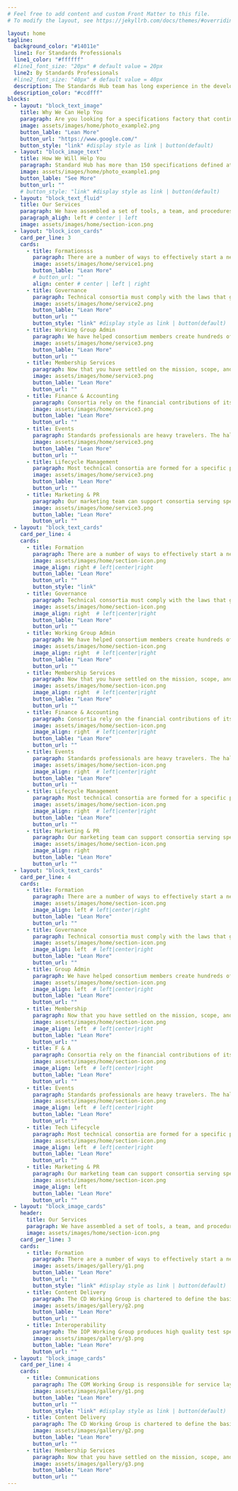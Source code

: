 ```yaml
---
# Feel free to add content and custom Front Matter to this file.
# To modify the layout, see https://jekyllrb.com/docs/themes/#overriding-theme-defaults

layout: home
tagline:
  background_color: "#14011e"
  line1: For Standards Professionals
  line1_color: "#ffffff"
  #line1_font_size: "20px" # default value = 20px
  line2: By Standards Professionals
  #line2_font_size: "40px" # default value = 40px
  description: The Standards Hub team has long experience in the development of Technical Standards and we know how to run successful consortia that create and implement meaningful Technical Specifications. We understand volunteer-led organizations - their governance and their technical, operational, financial, and legal requirements. We focus on keeping costs down, service levels up, and on helping your subject matter experts get to “yes” on the important matters of a successful specification.  We understand that when we do an exceptional job managing the operations of an organization, the Board of Directors and members can build successful standards.
  description_color: "#ccdfff"
blocks:
  - layout: "block_text_image"
    title: Why We Can Help You
    paragraph: Are you looking for a specifications factory that continually strives to optimize the delicate balance between the need for consensus and time to market through tools and simplified procedures, while empowering the people doing the work to complete a work item in the minimal amount of time. Markdown at [jekyllrb.com](https://jekyllrb.com/)
    image: assets/images/home/photo_example2.png
    button_lable: "Lean More"
    button_url: "https://www.google.com/"
    button_style: "link" #display style as link | button(default)
  - layout: "block_image_text"
    title: How We Will Help You
    paragraph: Standard Hub has more than 150 specifications defined at the Open Mobile Alliance, IOT Smart Objects created at the IPSO Alliance, and developer tools  and resources that facilitate the development of products based on LightweightM2M (LwM2M), the IoT industry’s protocol for device management.
    image: assets/images/home/photo_example1.png
    button_lable: "See More"
    button_url: ""
    # button_style: "link" #display style as link | button(default)
  - layout: "block_text_fluid"
    title: Our Services
    paragraph: We have assembled a set of tools, a team, and procedures that are well-suited to a small group of companies with a common interest to spin up a simple effort that results in a pre-standards body of work, as well as a large scale, well-funded project with aspirations of creating a worldwide standard. <br/><br/>We can guide you through the consortium lifecycle from formation to the ongoing governance, the technical collaboration, and the finance and administration. We consider ourselves a part of your team with a singular focus on the execution of your mission.  We manage all the core business functions, so you can concentrate on delivering the best possible specifications for your industry.
    paragraph_aligh: left # center | left
    image: assets/images/home/section-icon.png
  - layout: "block_icon_cards"
    card_per_line: 3
    cards:
      - title: Formationsss
        paragraph: There are a number of ways to effectively start a new technical standards project. We will guide you to the path that best fits your needs.
        image: assets/images/home/service1.png
        button_lable: "Lean More"
        # button_url: ""
        align: center # center | left | right
      - title: Governance
        paragraph: Technical consortia must comply with the laws that govern non-profits and they should be governed neutrally for the benefit of all their stakeholders.
        image: assets/images/home/service2.png
        button_lable: "Lean More"
        button_url: ""
        button_style: "link" #display style as link | button(default)
      - title: Working Group Admin
        paragraph: We have helped consortium members create hundreds of specifications.  Every effort is unique, but they have some common features.
        image: assets/images/home/service3.png
        button_lable: "Lean More"
        button_url: ""
      - title: Membership Services
        paragraph: Now that you have settled on the mission, scope, and structure of your consortium, you need to connect with other stakeholders your industry.
        image: assets/images/home/service3.png
        button_lable: "Lean More"
        button_url: ""
      - title: Finance & Accounting
        paragraph: Consortia rely on the financial contributions of its members.  This requires invoicing, collections, and tax filings.
        image: assets/images/home/service3.png
        button_lable: "Lean More"
        button_url: ""
      - title: Events
        paragraph: Standards professionals are heavy travelers. The hallways of standards meetings often create some of the best breakthroughs.
        image: assets/images/home/service3.png
        button_lable: "Lean More"
        button_url: ""
      - title: Lifecycle Management
        paragraph: Most technical consortia are formed for a specific purpose.  But over time, their mission changes and may be considered complete.
        image: assets/images/home/service3.png
        button_lable: "Lean More"
        button_url: ""
      - title: Marketing & PR
        paragraph: Our marketing team can support consortia serving specific needs for a small group, as well as those tackling big issues with complex components.
        image: assets/images/home/service3.png
        button_lable: "Lean More"
        button_url: ""
  - layout: "block_text_cards"
    card_per_line: 4
    cards:
      - title: Formation
        paragraph: There are a number of ways to effectively start a new technical standards project. We will guide you to the path that best fits your needs.
        image: assets/images/home/section-icon.png
        image_align: right # left|center|right
        button_lable: "Lean More"
        button_url: ""
        button_style: "link"
      - title: Governance
        paragraph: Technical consortia must comply with the laws that govern non-profits and they should be governed neutrally for the benefit of all their stakeholders.
        image: assets/images/home/section-icon.png
        image_align: right  # left|center|right
        button_lable: "Lean More"
        button_url: ""
      - title: Working Group Admin
        paragraph: We have helped consortium members create hundreds of specifications.  Every effort is unique, but they have some common features.
        image: assets/images/home/section-icon.png
        image_align: right  # left|center|right
        button_lable: "Lean More"
        button_url: ""
      - title: Membership Services
        paragraph: Now that you have settled on the mission, scope, and structure of your consortium, you need to connect with other stakeholders your industry.
        image: assets/images/home/section-icon.png
        image_align: right  # left|center|right
        button_lable: "Lean More"
        button_url: ""
      - title: Finance & Accounting
        paragraph: Consortia rely on the financial contributions of its members.  This requires invoicing, collections, and tax filings.
        image: assets/images/home/section-icon.png
        image_align: right  # left|center|right
        button_lable: "Lean More"
        button_url: ""
      - title: Events
        paragraph: Standards professionals are heavy travelers. The hallways of standards meetings often create some of the best breakthroughs.
        image: assets/images/home/section-icon.png
        image_align: right  # left|center|right
        button_lable: "Lean More"
        button_url: ""
      - title: Lifecycle Management
        paragraph: Most technical consortia are formed for a specific purpose.  But over time, their mission changes and may be considered complete.
        image: assets/images/home/section-icon.png
        image_align: right  # left|center|right
        button_lable: "Lean More"
        button_url: ""
      - title: Marketing & PR
        paragraph: Our marketing team can support consortia serving specific needs for a small group, as well as those tackling big issues with complex components.
        image: assets/images/home/section-icon.png
        image_align: right 
        button_lable: "Lean More"
        button_url: ""
  - layout: "block_text_cards"
    card_per_line: 4
    cards:
      - title: Formation
        paragraph: There are a number of ways to effectively start a new technical standards project. We will guide you to the path that best fits your needs.
        image: assets/images/home/section-icon.png
        image_align: left # left|center|right
        button_lable: "Lean More"
        button_url: ""
      - title: Governance
        paragraph: Technical consortia must comply with the laws that govern non-profits and they should be governed neutrally for the benefit of all their stakeholders.
        image: assets/images/home/section-icon.png
        image_align: left  # left|center|right
        button_lable: "Lean More"
        button_url: ""
      - title: Group Admin
        paragraph: We have helped consortium members create hundreds of specifications.  Every effort is unique, but they have some common features.
        image: assets/images/home/section-icon.png
        image_align: left  # left|center|right
        button_lable: "Lean More"
        button_url: ""
      - title: Membership
        paragraph: Now that you have settled on the mission, scope, and structure of your consortium, you need to connect with other stakeholders your industry.
        image: assets/images/home/section-icon.png
        image_align: left  # left|center|right
        button_lable: "Lean More"
        button_url: ""
      - title: F & A
        paragraph: Consortia rely on the financial contributions of its members.  This requires invoicing, collections, and tax filings.
        image: assets/images/home/section-icon.png
        image_align: left  # left|center|right
        button_lable: "Lean More"
        button_url: ""
      - title: Events
        paragraph: Standards professionals are heavy travelers. The hallways of standards meetings often create some of the best breakthroughs.
        image: assets/images/home/section-icon.png
        image_align: left  # left|center|right
        button_lable: "Lean More"
        button_url: ""
      - title: Tech Lifecycle
        paragraph: Most technical consortia are formed for a specific purpose.  But over time, their mission changes and may be considered complete.
        image: assets/images/home/section-icon.png
        image_align: left  # left|center|right
        button_lable: "Lean More"
        button_url: ""
      - title: Marketing & PR
        paragraph: Our marketing team can support consortia serving specific needs for a small group, as well as those tackling big issues with complex components.
        image: assets/images/home/section-icon.png
        image_align: left 
        button_lable: "Lean More"
        button_url: ""
  - layout: "block_image_cards"
    header:
      title: Our Services
      paragraph: We have assembled a set of tools, a team, and procedures that are well-suited to a small group of companies with a common interest to spin up a simple effort that results in a pre-standards body of work, as well as a large scale, well-funded project with aspirations of creating a worldwide standard. We can guide you through the consortium lifecycle from formation to the ongoing governance, the technical collaboration, and the finance and administration. We consider ourselves a part of your team with a singular focus on the execution of your mission.  We manage all the core business functions, so you can concentrate on delivering the best possible specifications for your industry.
      image: assets/images/home/section-icon.png
    card_per_line: 3
    cards:
      - title: Formation
        paragraph: There are a number of ways to effectively start a new technical standards project. We will guide you to the path that best fits your needs.
        image: assets/images/gallery/g1.png
        button_lable: "Lean More"
        button_url: ""
        button_style: "link" #display style as link | button(default)
      - title: Content Delivery
        paragraph: The CD Working Group is chartered to define the basic delivery mechanisms, bi-directional exchange mechanisms, and the processing of key content formats, including the semantics and user agents, behavior and programming interfaces.
        image: assets/images/gallery/g2.png
        button_lable: "Lean More"
        button_url: ""
      - title: Interoperability
        paragraph: The IOP Working Group produces high quality test specifications, facilitating testing of implementations of OMA SpecWorks specifications and, in some cases, producing TTCN test code for the validation of specifications.
        image: assets/images/gallery/g3.png
        button_lable: "Lean More"
        button_url: ""
  - layout: "block_image_cards"
    card_per_line: 4
    cards:
      - title: Communications
        paragraph: The COM Working Group is responsible for service layer standardization of communications related technologies, including areas such as Messaging, Push-to-talk over Cellular, Presence, Contact Information and Spam Reporting.
        image: assets/images/gallery/g1.png
        button_lable: "Lean More"
        button_url: ""
        button_style: "link" #display style as link | button(default)
      - title: Content Delivery
        paragraph: The CD Working Group is chartered to define the basic delivery mechanisms, bi-directional exchange mechanisms, and the processing of key content formats, including the semantics and user agents, behavior and programming interfaces.
        image: assets/images/gallery/g2.png
        button_lable: "Lean More"
        button_url: ""
      - title: Membership Services
        paragraph: Now that you have settled on the mission, scope, and structure of your consortium, you need to connect with other stakeholders your industry.
        image: assets/images/gallery/g3.png
        button_lable: "Lean More"
        button_url: ""
---
```

